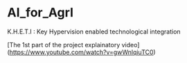 # AI_for_AgrI
K.H.E.T.I : Key Hypervision enabled technological integration

[The 1st part of the project explainatory video] (https://www.youtube.com/watch?v=gwWnlqiuTC0)
